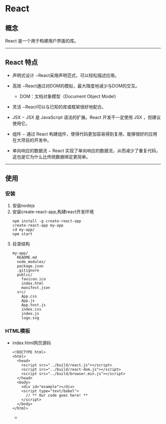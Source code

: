 # React

## 概念
React 是一个用于构建用户界面的库。  
***
## React 特点
* 声明式设计 −React采用声明范式，可以轻松描述应用。

* 高效 −React通过对DOM的模拟，最大限度地减少与DOM的交互。
	* DOM：文档对象模型（Document Object Model）

* 灵活 −React可以与已知的库或框架很好地配合。

* JSX − JSX 是 JavaScript 语法的扩展。React 开发不一定使用 JSX ，但建议使用它。

* 组件 − 通过 React 构建组件，使得代码更加容易得到复用，能够很好的应用在大项目的开发中。

* 单向响应的数据流 − React 实现了单向响应的数据流，从而减少了重复代码，这也是它为什么比传统数据绑定更简单。
***
## 使用
### 安装
1. 安装nodejs
2. 安装create-react-app,构建react开发环境  
	```
	npm install -g create-react-app
	create-react-app my-app
	cd my-app/
	npm start
	```
3. 目录结构  
	```
	my-app/
	  README.md
	  node_modules/
	  package.json
	  .gitignore
	  public/
		favicon.ico
		index.html
		manifest.json
	  src/
		App.css
		App.js
		App.test.js
		index.css
		index.js
		logo.svg
	```
### HTML模板
* index.html网页源码
	```
	<!DOCTYPE html>
	<html>
	  <head>
		<script src="../build/react.js"></script>
		<script src="../build/react-dom.js"></script>
		<script src="../build/browser.min.js"></script>
	  </head>
	  <body>
		<div id="example"></div>
		<script type="text/babel">
		  // ** Our code goes here! **
		</script>
	  </body>
	</html>
	```
	* <script> 标签的 type 属性为 text/babel。
	* React独有的JSX语法，跟JavaScript不兼容。凡是使用JSX的地方，都要加上type="text/babel"
	* JSX 语法  
	HTML语言直接写在JavaScript语言之中，不加任何引号，这就是JSX的语法，它允许HTML与JavaScript的混写  
	遇到 HTML 标签（以 < 开头），就用 HTML 规则解析；遇到代码块（以 { 开头），就用 JavaScript 规则解析  
	```
	var names = ['Alice', 'Emily', 'Kate'];
	ReactDOM.render(
	  <div>
	  {
		names.map(function (name) {
		  return <div>Hello, {name}!</div>
		})
	  }
	  </div>,
	  document.getElementById('example')
	);
	```
	
* ReactDOM.render()
ReactDOM.render 是 React 的最基本方法，用于将模板转为 HTML 语言，并插入指定的 DOM 节点。
	```
	ReactDOM.render(
	  <h1>Hello, world!</h1>,
	  document.getElementById('example')
	);
	```
